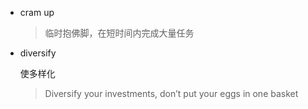 - cram up
    > 临时抱佛脚，在短时间内完成大量任务


- diversify

    使多样化
    > Diversify your investments, don’t put your eggs in one basket
